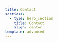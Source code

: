 ```yaml
---
title: Contact
sections:
  - type: hero_section
    title: Contact
    align: center
template: advanced
---
```

